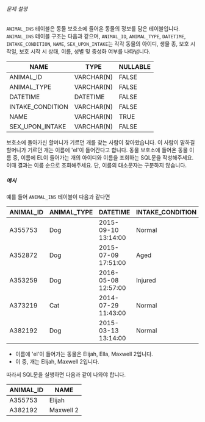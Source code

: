 ###### 문제 설명

`ANIMAL_INS` 테이블은 동물 보호소에 들어온 동물의 정보를 담은 테이블입니다. `ANIMAL_INS` 테이블 구조는 다음과 같으며, `ANIMAL_ID`, `ANIMAL_TYPE`, `DATETIME`, `INTAKE_CONDITION`, `NAME`, `SEX_UPON_INTAKE`는 각각 동물의 아이디, 생물 종, 보호 시작일, 보호 시작 시 상태, 이름, 성별 및 중성화 여부를 나타냅니다.

| NAME             | TYPE       | NULLABLE |
| ---------------- | ---------- | -------- |
| ANIMAL_ID        | VARCHAR(N) | FALSE    |
| ANIMAL_TYPE      | VARCHAR(N) | FALSE    |
| DATETIME         | DATETIME   | FALSE    |
| INTAKE_CONDITION | VARCHAR(N) | FALSE    |
| NAME             | VARCHAR(N) | TRUE     |
| SEX_UPON_INTAKE  | VARCHAR(N) | FALSE    |

보호소에 돌아가신 할머니가 기르던 개를 찾는 사람이 찾아왔습니다. 이 사람이 말하길 할머니가 기르던 개는 이름에 'el'이 들어간다고 합니다. 동물 보호소에 들어온 동물 이름 중, 이름에 EL이 들어가는 개의 아이디와 이름을 조회하는 SQL문을 작성해주세요. 이때 결과는 이름 순으로 조회해주세요. 단, 이름의 대소문자는 구분하지 않습니다.

##### 예시

예를 들어 `ANIMAL_INS` 테이블이 다음과 같다면

| ANIMAL_ID | ANIMAL_TYPE | DATETIME            | INTAKE_CONDITION | NAME         | SEX_UPON_INTAKE |
| --------- | ----------- | ------------------- | ---------------- | ------------ | --------------- |
| A355753   | Dog         | 2015-09-10 13:14:00 | Normal           | Elijah       | Neutered Male   |
| A352872   | Dog         | 2015-07-09 17:51:00 | Aged             | Peanutbutter | Neutered Male   |
| A353259   | Dog         | 2016-05-08 12:57:00 | Injured          | Bj           | Neutered Male   |
| A373219   | Cat         | 2014-07-29 11:43:00 | Normal           | Ella         | Spayed Female   |
| A382192   | Dog         | 2015-03-13 13:14:00 | Normal           | Maxwell 2    | Intact Male     |

- 이름에 'el'이 들어가는 동물은 Elijah, Ella, Maxwell 2입니다.
- 이 중, 개는 Elijah, Maxwell 2입니다.

따라서 SQL문을 실행하면 다음과 같이 나와야 합니다.

| ANIMAL_ID | NAME      |
| --------- | --------- |
| A355753   | Elijah    |
| A382192   | Maxwell 2 |